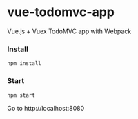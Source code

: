 # vue-todomvc-app
Vue.js + Vuex TodoMVC app with Webpack

### Install
```
npm install
```
### Start
```
npm start
````
Go to http://localhost:8080